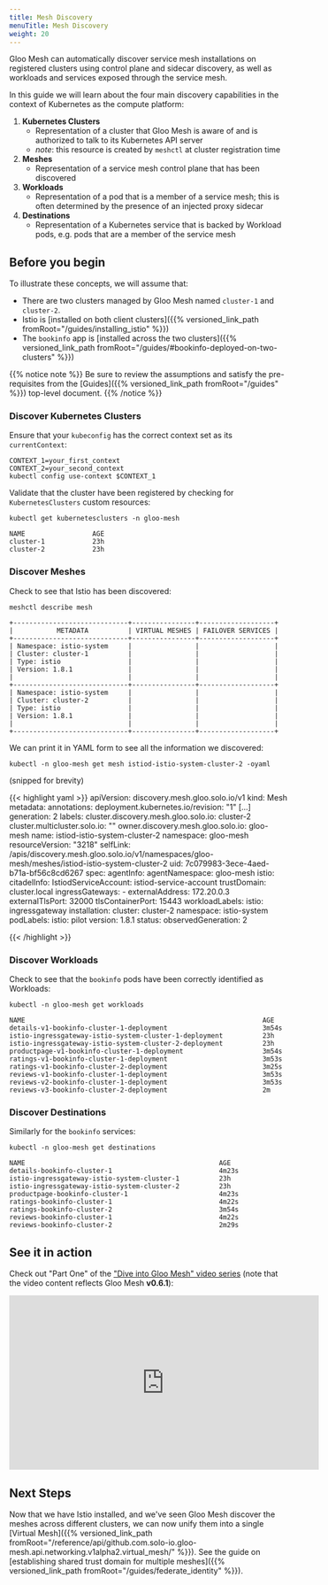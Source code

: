 ```yaml
---
title: Mesh Discovery
menuTitle: Mesh Discovery
weight: 20
---
```


Gloo Mesh can automatically discover service mesh installations on registered clusters using control plane and sidecar discovery, as well as workloads and services exposed through the service mesh.

In this guide we will learn about the four main discovery capabilities in the context of Kubernetes as the compute platform:

1. **Kubernetes Clusters**
    - Representation of a cluster that Gloo Mesh is aware of and is authorized to talk to its Kubernetes API server
    - *note*: this resource is created by `meshctl` at cluster registration time
2. **Meshes**
    - Representation of a service mesh control plane that has been discovered 
3. **Workloads**
    - Representation of a pod that is a member of a service mesh; this is often determined by the presence of an injected proxy sidecar
4. **Destinations**
    - Representation of a Kubernetes service that is backed by Workload pods, e.g. pods that are a member of the service mesh


## Before you begin
To illustrate these concepts, we will assume that:

* There are two clusters managed by Gloo Mesh named `cluster-1` and `cluster-2`. 
* Istio is [installed on both client clusters]({{% versioned_link_path fromRoot="/guides/installing_istio" %}})
* The `bookinfo` app is [installed across the two clusters]({{% versioned_link_path fromRoot="/guides/#bookinfo-deployed-on-two-clusters" %}})


{{% notice note %}}
Be sure to review the assumptions and satisfy the pre-requisites from the [Guides]({{% versioned_link_path fromRoot="/guides" %}}) top-level document.
{{% /notice %}}

### Discover Kubernetes Clusters

Ensure that your `kubeconfig` has the correct context set as its `currentContext`:

```shell
CONTEXT_1=your_first_context
CONTEXT_2=your_second_context
kubectl config use-context $CONTEXT_1
```

Validate that the cluster have been registered by checking for `KubernetesClusters` custom resources:

```shell
kubectl get kubernetesclusters -n gloo-mesh
```

```shell
NAME                 AGE
cluster-1            23h
cluster-2            23h
```

### Discover Meshes

Check to see that Istio has been discovered:

```shell
meshctl describe mesh
```

```
+-----------------------------+----------------+-------------------+
|           METADATA          | VIRTUAL MESHES | FAILOVER SERVICES |
+-----------------------------+----------------+-------------------+
| Namespace: istio-system     |                |                   |
| Cluster: cluster-1          |                |                   |
| Type: istio                 |                |                   |
| Version: 1.8.1              |                |                   |
|                             |                |                   |
+-----------------------------+----------------+-------------------+
| Namespace: istio-system     |                |                   |
| Cluster: cluster-2          |                |                   |
| Type: istio                 |                |                   |
| Version: 1.8.1              |                |                   |
|                             |                |                   |
+-----------------------------+----------------+-------------------+
```

We can print it in YAML form to see all the information we discovered:

```shell
kubectl -n gloo-mesh get mesh istiod-istio-system-cluster-2 -oyaml
```

(snipped for brevity)

{{< highlight yaml >}}
apiVersion: discovery.mesh.gloo.solo.io/v1
kind: Mesh
metadata:
  annotations:
    deployment.kubernetes.io/revision: "1"
    [...]
  generation: 2
  labels:
    cluster.discovery.mesh.gloo.solo.io: cluster-2
    cluster.multicluster.solo.io: ""
    owner.discovery.mesh.gloo.solo.io: gloo-mesh
  name: istiod-istio-system-cluster-2
  namespace: gloo-mesh
  resourceVersion: "3218"
  selfLink: /apis/discovery.mesh.gloo.solo.io/v1/namespaces/gloo-mesh/meshes/istiod-istio-system-cluster-2
  uid: 7c079983-3ece-4aed-b71a-bf56c8cd6267
spec:
  agentInfo:
    agentNamespace: gloo-mesh
  istio:
    citadelInfo:
      IstiodServiceAccount: istiod-service-account
      trustDomain: cluster.local
    ingressGateways:
    - externalAddress: 172.20.0.3
      externalTlsPort: 32000
      tlsContainerPort: 15443
      workloadLabels:
        istio: ingressgateway
    installation:
      cluster: cluster-2
      namespace: istio-system
      podLabels:
        istio: pilot
      version: 1.8.1
status:
  observedGeneration: 2

{{< /highlight >}}

### Discover Workloads

Check to see that the `bookinfo` pods have been correctly identified as Workloads:

```shell
kubectl -n gloo-mesh get workloads
```

```
NAME                                                            AGE
details-v1-bookinfo-cluster-1-deployment                        3m54s
istio-ingressgateway-istio-system-cluster-1-deployment          23h
istio-ingressgateway-istio-system-cluster-2-deployment          23h
productpage-v1-bookinfo-cluster-1-deployment                    3m54s
ratings-v1-bookinfo-cluster-1-deployment                        3m53s
ratings-v1-bookinfo-cluster-2-deployment                        3m25s
reviews-v1-bookinfo-cluster-1-deployment                        3m53s
reviews-v2-bookinfo-cluster-1-deployment                        3m53s
reviews-v3-bookinfo-cluster-2-deployment                        2m
```

### Discover Destinations

Similarly for the `bookinfo` services:

```shell
kubectl -n gloo-mesh get destinations
```

```
NAME                                                 AGE
details-bookinfo-cluster-1                           4m23s
istio-ingressgateway-istio-system-cluster-1          23h
istio-ingressgateway-istio-system-cluster-2          23h
productpage-bookinfo-cluster-1                       4m23s
ratings-bookinfo-cluster-1                           4m22s
ratings-bookinfo-cluster-2                           3m54s
reviews-bookinfo-cluster-1                           4m22s
reviews-bookinfo-cluster-2                           2m29s
```

## See it in action

Check out "Part One" of the ["Dive into Gloo Mesh" video series](https://www.youtube.com/watch?v=4sWikVELr5M&list=PLBOtlFtGznBjr4E9xYHH9eVyiOwnk1ciK)
(note that the video content reflects Gloo Mesh <b>v0.6.1</b>):

<iframe width="560" height="315" src="https://www.youtube.com/embed/4sWikVELr5M" frameborder="0" allow="accelerometer; autoplay; encrypted-media; gyroscope; picture-in-picture" allowfullscreen></iframe>

## Next Steps

Now that we have Istio installed, and we've seen Gloo Mesh discover the meshes across different clusters, we can now unify them into a single [Virtual Mesh]({{% versioned_link_path fromRoot="/reference/api/github.com.solo-io.gloo-mesh.api.networking.v1alpha2.virtual_mesh/" %}}). See the guide on [establishing shared trust domain for multiple meshes]({{% versioned_link_path fromRoot="/guides/federate_identity" %}}).
